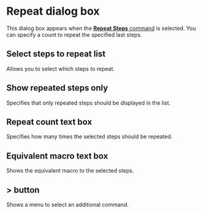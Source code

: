 # Repeat dialog box

This dialog box appears when the [**Repeat Steps** command](../../cmd/edit/repeat_steps) is selected. You can specify a count to repeat the specified last steps.

## Select steps to repeat list

Allows you to select which steps to repeat.

## Show repeated steps only

Specifies that only repeated steps should be displayed in the list.

## Repeat count text box

Specifies how many times the selected steps should be repeated.

## Equivalent macro text box

Shows the equivalent macro to the selected steps.

## \> button

Shows a menu to select an additional command.

